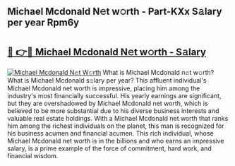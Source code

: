 ## Michael Mcdonald N𝚎t w𝚘rth - Part-KXx S𝚊lary per year Rpm6y

# <h2><a href="http://gc1jr8h.nevu.top/?p=Michael+Mcdonald">🔗 👉🔴 Michael Mcdonald N𝚎t w𝚘rth - S𝚊lary</a></h2>

[![Michael Mcdonald N𝚎t W𝚘rth](https://i.imgur.com/Oavwk0R.jpeg)](http://gc1jr8h.nevu.top/?p=Michael+Mcdonald)
What is Michael Mcdonald n𝚎t w𝚘rth? What is Michael Mcdonald s𝚊lary per year?
This affluent individual's Michael Mcdonald net worth is impressive, placing him among the industry's most financially successful. His yearly earnings are significant, but they are overshadowed by Michael Mcdonald net worth, which is believed to be more substantial due to his diverse business interests and valuable real estate holdings. With a Michael Mcdonald net worth that ranks him among the richest individuals on the planet, this man is recognized for his business acumen and financial acumen. This rich individual, whose Michael Mcdonald net worth is in the billions and who earns an impressive salary, is a prime example of the force of commitment, hard work, and financial wisdom.
